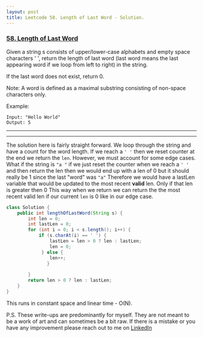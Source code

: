 ```yaml
---
layout: post
title: Leetcode 58. Length of Last Word - Solution.
---
```



### [58. Length of Last Word](https://leetcode.com/problems/length-of-last-word/)

Given a string s consists of upper/lower-case alphabets and empty space characters ' ', return the length of last word (last word means the last appearing word if we loop from left to right) in the string.

If the last word does not exist, return 0.

Note: A word is defined as a maximal substring consisting of non-space characters only.

Example:

```
Input: "Hello World"
Output: 5
```

---
---

The solution here is fairly straight forward. 
We loop through the string and have a count for the word length.
If we reach a `' '` then we reset counter at the end we return the `len`.
However, we must account for some edge cases. What if the string is `"a "` if we just reset the counter when we reach a `' '` and then return the len
then we would end up with a len of 0 but it should really be 1 since the last "word" was `"a"`
Therefore we would have a lastLen variable that would be updated to the most recent **valid** len. Only if that len is greater then 0
This way when we return we can return the the most recent valid len if our current `len` is 0 like in our edge case.





```java
class Solution {
    public int lengthOfLastWord(String s) {
        int len = 0;
        int lastLen = 0;
        for (int i = 0; i < s.length(); i++) {
            if (s.charAt(i) == ' ') {
                lastLen = len > 0 ? len : lastLen;
                len = 0;
             } else {
                len++;
               }
                
        }
        return len > 0 ? len : lastLen;
    }
}
```

This runs in constant space and linear time - O(N).

P.S. These write-ups are predominantly for myself. They are not meant to be a work of art and can sometimes be a bit raw. If there is a mistake or you have any improvement please reach out to me on [LinkedIn](https://www.linkedin.com/in/aaronfarntrog/)
